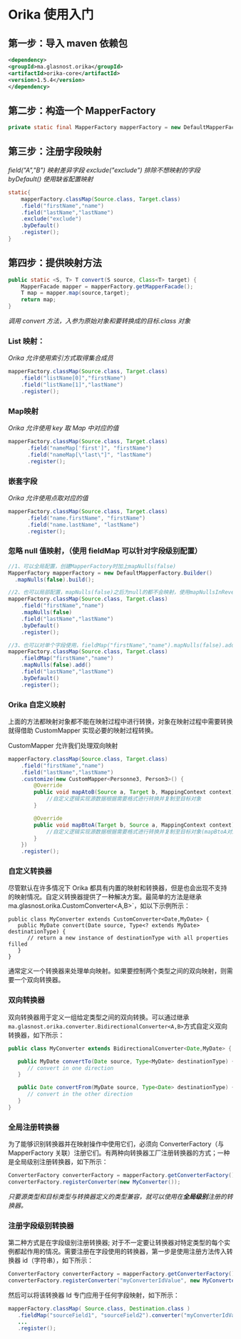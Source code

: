 # Orika 使用入门

## 第一步：导入 maven 依赖包

```xml
<dependency>
<groupId>ma.glasnost.orika</groupId>
<artifactId>orika-core</artifactId>
<version>1.5.4</version>
</dependency>
```

## 第二步：构造一个 MapperFactory

```java
private static final MapperFactory mapperFactory = new DefaultMapperFactory.Builder().build();
```

## 第三步：注册字段映射

*field("A","B") 映射差异字段
exclude("exclude") 排除不想映射的字段
byDefault() 使用缺省配置映射*

```java
static{
	mapperFactory.classMap(Source.class, Target.class)
	.field("firstName","name")
	.field("lastName","lastName")
	.exclude("exclude")
	.byDefault()
	.register();
}
```

## 第四步：提供映射方法

```java
public static <S, T> T convert(S source, Class<T> target) {
	MapperFacade mapper = mapperFactory.getMapperFacade();
	T map = mapper.map(source,target);
	return map;
}
```

*调用 convert 方法，入参为原始对象和要转换成的目标.class 对象*

### List 映射：

*Orika 允许使用索引方式取得集合成员*

```java
mapperFactory.classMap(Source.class, Target.class)
	.field("listName[0]","firstName")
	.field("listName[1]","lastName")
	.register();
```

### Map映射

*Orika 允许使用 key 取 Map 中对应的值*

```java
mapperFactory.classMap(Source.class, Target.class)
      .field("nameMap['first']", "firstName")
      .field("nameMap[\"last\"]", "lastName")
      .register();
```

### 嵌套字段

*Orika 允许使用点取对应的值*

```java
mapperFactory.classMap(Source.class, Target.class)
      .field("name.firstName", "firstName")
      .field("name.lastName", "lastName")
      .register();
```

### 忽略 null 值映射，（使用 fieldMap 可以针对字段级别配置）

```java
//1、可以全局配置，创建MapperFactory时加上mapNulls(false)
MapperFactory mapperFactory = new DefaultMapperFactory.Builder()
  .mapNulls(false).build();

//2、也可以局部配置，mapNulls(false)之后为null的都不会映射，使用mapNullsInReverse(false)可以让mapNullsInReverse(false)之前的为null都不映射
mapperFactory.classMap(Source.class, Target.class)
	.field("firstName","name")
	.mapNulls(false)
	.field("lastName","lastName")
	.byDefault()
	.register();

//3、也可以对单个字段使用，fieldMap("firstName","name").mapNulls(false).add()只对firstName生效
mapperFactory.classMap(Source.class, Target.class)
	.fieldMap("firstName","name")
	.mapNulls(false).add()
	.field("lastName","lastName")
	.byDefault()
	.register();
```



### Orika 自定义映射

上面的方法都映射对象都不能在映射过程中进行转换，对象在映射过程中需要转换就得借助 CustomMapper 实现必要的映射过程转换。

CustomMapper 允许我们处理双向映射

```java
mapperFactory.classMap(Source.class, Target.class)
	.field("firstName","name")
	.field("lastName","lastName")
	.customize(new CustomMapper<Personne3, Person3>() {
		@Override
		public void mapAtoB(Source a, Target b, MappingContext context) {
            //自定义逻辑实现源数据根据需要格式进行转换并复制至目标对象
        }

		@Override
		public void mapBtoA(Target b, Source a, MappingContext context) {
			//自定义逻辑实现源数据根据需要格式进行转换并复制至目标对象(mapBtoA对应反方向的对象映射)
        }
	})
	.register();
```



### 自定义转换器

尽管默认在许多情况下 Orika 都具有内置的映射和转换器，但是也会出现不支持的映射情况。自定义转换器提供了一种解决方案。最简单的方法是继承 ma.glasnost.orika.CustomConverter<A,B>`，如以下示例所示：

```
public class MyConverter extends CustomConverter<Date,MyDate> {
   public MyDate convert(Date source, Type<? extends MyDate> destinationType) {
      // return a new instance of destinationType with all properties filled
   }
}
```

通常定义一个转换器来处理单向映射。如果要控制两个类型之间的双向映射，则需要一个双向转换器。

### 双向转换器

双向转换器用于定义一组给定类型之间的双向转换。可以通过继承`ma.glasnost.orika.converter.BidirectionalConverter<A,B>`方式自定义双向转换器，如下所示：

```java
public class MyConverter extends BidirectionalConverter<Date,MyDate> {

   public MyDate convertTo(Date source, Type<MyDate> destinationType) {
      // convert in one direction
   }

   public Date convertFrom(MyDate source, Type<Date> destinationType) {
      // convert in the other direction
   }
}
```

### 全局注册转换器

为了能够识别转换器并在映射操作中使用它们，必须向 ConverterFactory（与 MapperFactory 关联）注册它们。有两种向转换器工厂注册转换器的方式；一种是全局级别注册转换器，如下所示：

```java
ConverterFactory converterFactory = mapperFactory.getConverterFactory();
converterFactory.registerConverter(new MyConverter());
```

*只要源类型和目标类型与转换器定义的类型兼容，就可以使用在**全局级别**注册的转换器。*

### 注册字段级别转换器

第二种方式是在字段级别注册转换器; 对于不一定要让转换器对特定类型的每个实例都起作用的情况。需要注册在字段使用的转换器，第一步是使用注册方法传入转换器 id（字符串），如下所示：

```java
ConverterFactory converterFactory = mapperFactory.getConverterFactory();
converterFactory.registerConverter("myConverterIdValue", new MyConverter());
```

然后可以将该转换器 Id 专门应用于任何字段映射，如下所示：

```java
mapperFactory.classMap( Source.class, Destination.class )
   .fieldMap("sourceField1", "sourceField2").converter("myConverterIdValue").add()
   ...
   .register();
```
